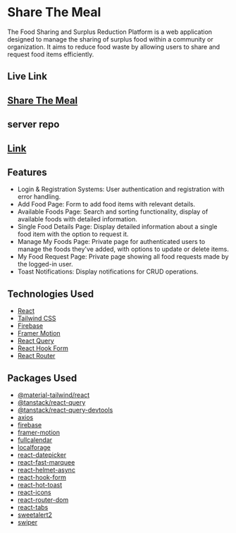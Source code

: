 
# Share The Meal
The Food Sharing and Surplus Reduction Platform is a web application designed to manage the sharing of surplus food within a community or organization. It aims to reduce food waste by allowing users to share and request food items efficiently.


## Live Link
## [Share The Meal](https://share-the-meal-e8eba.web.app/)

## server repo
## [Link](https://github.com/AmirHossain58/share-the-meal-server)


## Features
- Login & Registration Systems: User authentication and registration with error handling.
- Add Food Page: Form to add food items with relevant details.
- Available Foods Page: Search and sorting functionality, display of available foods with detailed information.
- Single Food Details Page: Display detailed information about a single food item with the option to request it.
- Manage My Foods Page: Private page for authenticated users to manage the foods they've added, with options to update or delete items.
- My Food Request Page: Private page showing all food requests made by the logged-in user.
- Toast Notifications: Display notifications for CRUD operations.


## Technologies Used
- [React](https://reactjs.org/)
- [Tailwind CSS](https://tailwindcss.com/)
- [Firebase](https://firebase.google.com/)
- [Framer Motion](https://www.framer.com/motion/)
- [React Query](https://react-query.tanstack.com/)
- [React Hook Form](https://react-hook-form.com/)
- [React Router](https://reactrouter.com/)

## Packages Used
- [@material-tailwind/react](https://www.npmjs.com/package/@material-tailwind/react)
- [@tanstack/react-query](https://www.npmjs.com/package/@tanstack/react-query)
- [@tanstack/react-query-devtools](https://www.npmjs.com/package/@tanstack/react-query-devtools)
- [axios](https://www.npmjs.com/package/axios)
- [firebase](https://www.npmjs.com/package/firebase)
- [framer-motion](https://www.npmjs.com/package/framer-motion)
- [fullcalendar](https://www.npmjs.com/package/fullcalendar)
- [localforage](https://www.npmjs.com/package/localforage)
- [react-datepicker](https://www.npmjs.com/package/react-datepicker)
- [react-fast-marquee](https://www.npmjs.com/package/react-fast-marquee)
- [react-helmet-async](https://www.npmjs.com/package/react-helmet-async)
- [react-hook-form](https://www.npmjs.com/package/react-hook-form)
- [react-hot-toast](https://www.npmjs.com/package/react-hot-toast)
- [react-icons](https://www.npmjs.com/package/react-icons)
- [react-router-dom](https://www.npmjs.com/package/react-router-dom)
- [react-tabs](https://www.npmjs.com/package/react-tabs)
- [sweetalert2](https://www.npmjs.com/package/sweetalert2)
- [swiper](https://www.npmjs.com/package/swiper)


